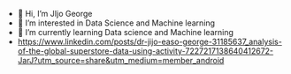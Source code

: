 - 👋 Hi, I’m JIjo George
- 👀 I’m interested in Data Science and Machine learning
- 🌱 I’m currently learning Data science and Machine learning
- https://www.linkedin.com/posts/dr-jijo-easo-george-31185637_analysis-of-the-global-superstore-data-using-activity-7227217138640412672-JarJ?utm_source=share&utm_medium=member_android

<!---
JEG333/JEG333 is a ✨ special ✨ repository because its `README.md` (this file) appears on your GitHub profile.
You can click the Preview link to take a look at your changes.
--->
